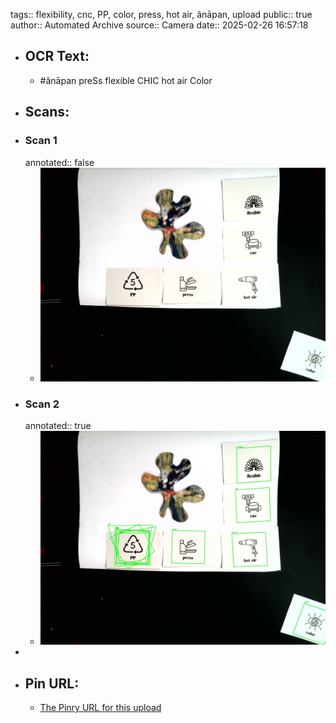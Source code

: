 tags:: flexibility, cnc, PP, color, press, hot air, ãnāpan, upload
public:: true
author:: Automated Archive
source:: Camera
date:: 2025-02-26 16:57:18

- ## OCR Text:
	- #ãnāpan
	  preSs
	  flexible
	  CHIC
	  hot air
	  Color
- ## Scans:
- ### Scan 1
  annotated:: false
	- ![./assets/scans/2025-02-26T16-57-18-6065.jpg](./assets/scans/2025-02-26T16-57-18-6065.jpg)
- ### Scan 2
  annotated:: true
	- ![./assets/scans/2025-02-26T16-57-18-6379.jpg](./assets/scans/2025-02-26T16-57-18-6379.jpg)
-
- ## Pin URL:
	- [The Pinry URL for this upload](https://pinry.petau.net/pins/124/)